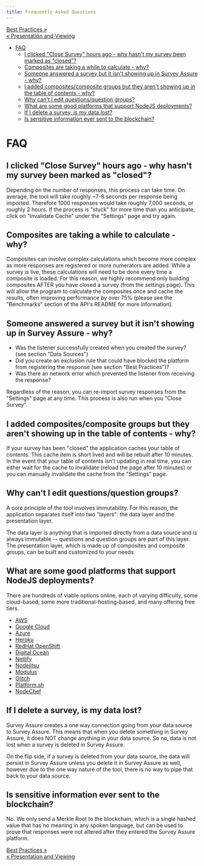 ```yaml
---
title: Frequently Asked Questions
---
```


<div class="navFlow">
  <div class="next"><a href="009-best_practices.html">Best Practices &raquo;</a></div>
  <div class="previous"><a href="007-presentation_and_viewing.html">&laquo; Presentation and Viewing</a></div>
</div>

- [FAQ](#faq)
  - [I clicked "Close Survey" hours ago - why hasn't my survey been marked as "closed"?](#i-clicked-%22close-survey%22-hours-ago---why-hasnt-my-survey-been-marked-as-%22closed%22)
  - [Composites are taking a while to calculate - why?](#composites-are-taking-a-while-to-calculate---why)
  - [Someone answered a survey but it isn't showing up in Survey Assure - why?](#someone-answered-a-survey-but-it-isnt-showing-up-in-survey-assure---why)
  - [I added composites/composite groups but they aren't showing up in the table of contents - why?](#i-added-compositescomposite-groups-but-they-arent-showing-up-in-the-table-of-contents---why)
  - [Why can't I edit questions/question groups?](#why-cant-i-edit-questionsquestion-groups)
  - [What are some good platforms that support NodeJS deployments?](#what-are-some-good-platforms-that-support-nodejs-deployments)
  - [If I delete a survey, is my data lost?](#if-i-delete-a-survey-is-my-data-lost)
  - [Is sensitive information ever sent to the blockchain?](#is-sensitive-information-ever-sent-to-the-blockchain)

# FAQ

## I clicked "Close Survey" hours ago - why hasn't my survey been marked as "closed"?

Depending on the number of responses, this process can take time. On average, the tool will take roughly ~7-8 seconds per response being imported. Therefore 1000 responses would take roughly 7,000 seconds, or roughly 2 hours. If the process is "stuck" for more time than you anticipate, click on "Invalidate Cache" under the "Settings" page and try again.

## Composites are taking a while to calculate - why?

Composites can involve complex calculations which become more complex as more responses are registered or more numerators are added. While a survey is live, these calculations will need to be done every time a composite is loaded. For this reason, we highly recommend only building composites AFTER you have closed a survey (from the settings page). This will allow the program to calculate the composites once and cache the results, often improving performance by over 75% (please see the "Benchmarks" section of the API's README for more information).

## Someone answered a survey but it isn't showing up in Survey Assure - why?

- Was the listener successfully created when you created the survey? (see section "Data Sources")
- Did you create an exclusion rule that could have blocked the platform from registering the response (see section "Best Practices")?
- Was there an network error which prevented the listener from receiving the response?

Regardless of the reason, you can re-import survey responses from the "Settings" page at any time. This process is also run when you "Close Survey".

## I added composites/composite groups but they aren't showing up in the table of contents - why?

If your survey has been "closed" the application caches your table of contents. This cache item is short lived and will be rebuilt after 10 minutes. In the event that your table of contents isn't updating in real time, you can either wait for the cache to invalidate (reload the page after 10 minutes) or you can manually invalidate the cache from the "Settings" page.

## Why can't I edit questions/question groups?

A core principle of the tool involves immutability. For this reason, the application separates itself into two "layers": the data layer and the presentation layer.

The data layer is anything that is imported directly from a data source and is always immutable -- questions and question groups are part of this layer. The presentation layer, which is made up of composites and composite groups, can be built and customized to your needs.

## What are some good platforms that support NodeJS deployments? 

There are hundreds of viable options online, each of varying difficulty, some cloud-based, some more traditional-hosting-based, and many offering free tiers.

- [AWS](https://aws.amazon.com/)
- [Google Cloud](https://cloud.google.com/)
- [Azure](https://azure.microsoft.com/en-us/)
- [Heroku](https://www.heroku.com/)
- [RedHat OpenShift](https://www.openshift.com/)
- [Digital Ocean](https://digitalocean.com/)
- [Netlify](https://www.netlify.com/)
- [Nodejitsu](https://www.nodejitsu.com/)
- [Modulus](https://modulus.io/)
- [Glitch](https://glitch.com/)
- [Platform.sh](https://platform.sh/)
- [NodeChef](https://www.nodechef.com/)

## If I delete a survey, is my data lost?

Survey Assure creates a one way connection going from your data source to Survey Assure. This means that when you delete something in Survey Assure, it does NOT change anything in your data source. So no, data is not lost when a survey is deleted in Survey Assure.

On the flip side, if a survey is deleted from your data source, the data will persist in Survey Assure unless you delete it in Survey Assure as well, however due to the one way nature of the tool, there is no way to pipe that back to your data source.

## Is sensitive information ever sent to the blockchain?

No. We only send a Merkle Root to the blockchain, which is a single hashed value that has no meaning in any spoken language, but can be used to prove that responses were not altered after they entered the Survey Assure platform.


<div class="navFlow navBottom">
  <div class="next"><a href="009-best_practices.html">Best Practices &raquo;</a></div>
  <div class="previous"><a href="007-presentation_and_viewing.html">&laquo; Presentation and Viewing</a></div>
</div>
